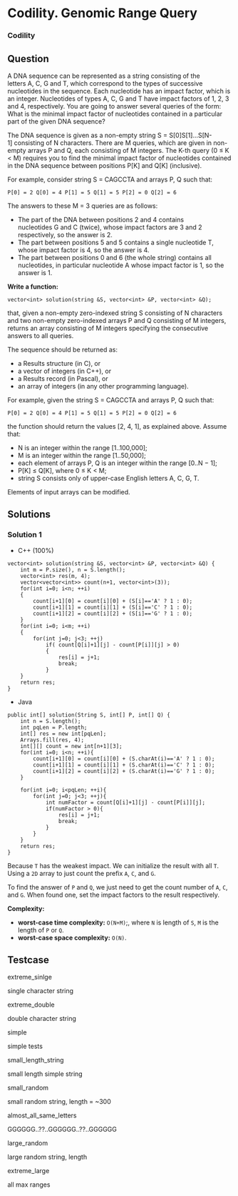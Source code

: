 # Codility. Genomic Range Query

### Codility

## Question

A DNA sequence can be represented as a string consisting of the letters A, C, G and T, which correspond to the types of successive nucleotides in the sequence. Each nucleotide has an impact factor, which is an integer. Nucleotides of types A, C, G and T have impact factors of 1, 2, 3 and 4, respectively. You are going to answer several queries of the form: What is the minimal impact factor of nucleotides contained in a particular part of the given DNA sequence?

The DNA sequence is given as a non-empty string S = S[0]S[1]...S[N-1] consisting of N characters. There are M queries, which are given in non-empty arrays P and Q, each consisting of M integers. The K-th query (0 ≤ K < M) requires you to find the minimal impact factor of nucleotides contained in the DNA sequence between positions P[K] and Q[K] (inclusive).

For example, consider string S = CAGCCTA and arrays P, Q such that:

`P[0] = 2 Q[0] = 4 P[1] = 5 Q[1] = 5 P[2] = 0 Q[2] = 6`

The answers to these M = 3 queries are as follows:

* The part of the DNA between positions 2 and 4 contains nucleotides G and C (twice), whose impact factors are 3 and 2 respectively, so the answer is 2.
* The part between positions 5 and 5 contains a single nucleotide T, whose impact factor is 4, so the answer is 4.
* The part between positions 0 and 6 (the whole string) contains all nucleotides, in particular nucleotide A whose impact factor is 1, so the answer is 1.

**Write a function:**

`vector<int> solution(string &S, vector<int> &P, vector<int> &Q);`

that, given a non-empty zero-indexed string S consisting of N characters and two non-empty zero-indexed arrays P and Q consisting of M integers, returns an array consisting of M integers specifying the consecutive answers to all queries.

The sequence should be returned as:

* a Results structure (in C), or
* a vector of integers (in C++), or
* a Results record (in Pascal), or
* an array of integers (in any other programming language).

For example, given the string S = CAGCCTA and arrays P, Q such that:

`P[0] = 2 Q[0] = 4 P[1] = 5 Q[1] = 5 P[2] = 0 Q[2] = 6`

the function should return the values [2, 4, 1], as explained above.
Assume that:

* N is an integer within the range [1..100,000];
* M is an integer within the range [1..50,000];
* each element of arrays P, Q is an integer within the range [0..N − 1];
* P[K] ≤ Q[K], where 0 ≤ K < M;
* string S consists only of upper-case English letters A, C, G, T.

Elements of input arrays can be modified.

## Solutions

### Solution 1

* C++ (100%)
```
vector<int> solution(string &S, vector<int> &P, vector<int> &Q) {
    int m = P.size(), n = S.length();
    vector<int> res(m, 4);
    vector<vector<int>> count(n+1, vector<int>(3));
    for(int i=0; i<n; ++i)
    {
        count[i+1][0] = count[i][0] + (S[i]=='A' ? 1 : 0);
        count[i+1][1] = count[i][1] + (S[i]=='C' ? 1 : 0);
        count[i+1][2] = count[i][2] + (S[i]=='G' ? 1 : 0);
    }
    for(int i=0; i<m; ++i)
    {
        for(int j=0; j<3; ++j)
            if( count[Q[i]+1][j] - count[P[i]][j] > 0)
            {
                res[i] = j+1;
                break;
            }
    }
    return res;
}
```

* Java
```
public int[] solution(String S, int[] P, int[] Q) {
    int n = S.length();
    int pqLen = P.length;
    int[] res = new int[pqLen];
    Arrays.fill(res, 4);
    int[][] count = new int[n+1][3];
    for(int i=0; i<n; ++i){
        count[i+1][0] = count[i][0] + (S.charAt(i)=='A' ? 1 : 0);
        count[i+1][1] = count[i][1] + (S.charAt(i)=='C' ? 1 : 0);
        count[i+1][2] = count[i][2] + (S.charAt(i)=='G' ? 1 : 0);
    }
    
    for(int i=0; i<pqLen; ++i){
        for(int j=0; j<3; ++j){
            int numFactor = count[Q[i]+1][j] - count[P[i]][j];
            if(numFactor > 0){
                res[i] = j+1;
                break;
            }
        }
    }
    return res;
}
```
Because `T` has the weakest impact. We can initialize the result with all `T`.
Using a `2D` array to just count the prefix `A`, `C`, and `G`. 

To find the answer of `P` and `Q`, we just need to get the count number of `A`, `C`, and `G`. When found one, set the impact factors to the result respectively.

**Complexity:**

* **worst-case time complexity:** `O(N+M)`;, where `N` is length of `S`, `M` is the length of `P` or `Q`.
* **worst-case space complexity:** `O(N)`.

## Testcase

extreme_sinlge 

single character string


extreme_double 

double character string


simple 

simple tests


small_length_string 

small length simple string


small_random 

small random string, length = ~300


almost_all_same_letters 

GGGGGG..??..GGGGGG..??..GGGGGG
 

large_random 

large random string, length


extreme_large 

all max ranges

